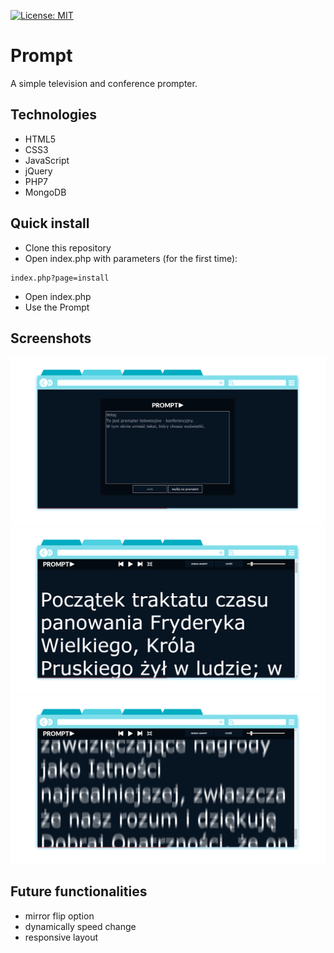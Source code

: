 
[![License: MIT](https://img.shields.io/badge/License-MIT-yellow.svg)](https://opensource.org/licenses/MIT)
# Prompt
A simple television and conference prompter. 
## Technologies
* HTML5
* CSS3
* JavaScript
* jQuery
* PHP7
* MongoDB
## Quick install
* Clone this repository
* Open index.php with parameters (for the first time):
```
index.php?page=install
```
* Open index.php
* Use the Prompt

## Screenshots
![Screen](https://github.com/janjedrzejak/Prompt/blob/demo/demo/1.png?raw=true)
![Screen](https://github.com/janjedrzejak/Prompt/blob/demo/demo/2.png?raw=true)
![Screen](https://github.com/janjedrzejak/Prompt/blob/demo/demo/3.png?raw=true)

## Future functionalities
* mirror flip option
* dynamically speed change
* responsive layout
